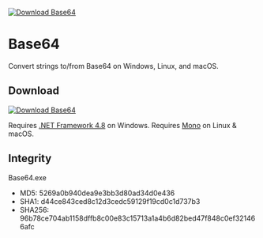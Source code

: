[![Download Base64](https://img.shields.io/sourceforge/dt/base64strings.svg)](https://sourceforge.net/projects/base64strings/files/latest/download)
# Base64
Convert strings to/from Base64 on Windows, Linux, and macOS.

## Download 
[![Download Base64](https://a.fsdn.com/con/app/sf-download-button)](https://sourceforge.net/projects/base64strings/files/latest/download)

Requires [.NET Framework 4.8](https://dotnet.microsoft.com/download/dotnet-framework/net48) on Windows. 
Requires [Mono](https://www.mono-project.com/download/stable/) on Linux & macOS.

## Integrity

Base64.exe

- MD5: 5269a0b940dea9e3bb3d80ad34d0e436
- SHA1: d44ce843ced8c12d3cedc59129f19cd0c1d737b3
- SHA256: 96b78ce704ab1158dffb8c00e83c15713a1a4b6d82bed47f848c0ef321466afc


